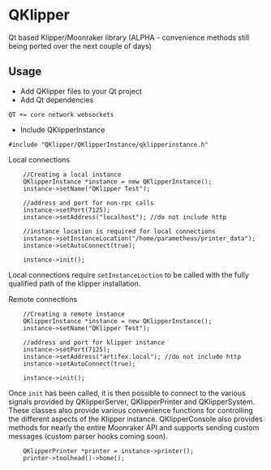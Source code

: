 # QKlipper
Qt based Klipper/Moonraker library (ALPHA - convenience methods still being ported over the next couple of days) 


## Usage
- Add QKlipper files to your Qt project
- Add Qt dependencies
```
QT += core network websockets
```
- Include QKlipperInstance
```
#include "QKlipper/QKlipperInstance/qklipperinstance.h"
```

Local connections
```
    //Creating a local instance
    QKlipperInstance *instance = new QKlipperInstance();
    instance->setName("QKlipper Test");

    //address and port for non-rpc calls
    instance->setPort(7125);
    instance->setAddress("localhost"); //do not include http

    //instance location is required for local connections
    instance->setInstanceLocation("/home/parametheus/printer_data");
    instance->setAutoConnect(true);

    instance->init();
```
Local connections require `setInstanceLoction` to be called with the fully qualified path of the klipper installation.

Remote connections
```
    //Creating a remote instance
    QKlipperInstance *instance = new QKlipperInstance();
    instance->setName("QKlipper Test");

    //address and port for klipper instance
    instance->setPort(7125);
    instance->setAddress("artifex.local"); //do not include http
    instance->setAutoConnect(true);

    instance->init();
```

Once `init` has been called, it is then possible to connect to the various signals provided by QKlipperServer, QKlipperPrinter and QKlipperSystem. These classes also provide various convenience functions for controlling the different aspects of the Klipper instance. QKlipperConsole also provides methods for nearly the entire Moonraker API and supports sending custom messages (custom parser hooks coming soon).

```
    QKlipperPrinter *printer = instance->printer();
    printer->toolhead()->home();
```
